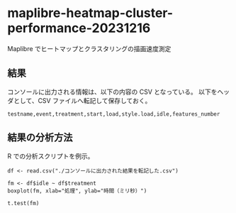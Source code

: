 # maplibre-heatmap-cluster-performance-20231216
Maplibre でヒートマップとクラスタリングの描画速度測定

## 結果
コンソールに出力される情報は、以下の内容の CSV となっている。
以下をヘッダとして、CSV ファイルへ転記して保存しておく。
```
testname,event,treatment,start,load,style.load,idle,features_number
```

## 結果の分析方法
R での分析スクリプトを例示。
```
df <- read.csv("./コンソールに出力された結果を転記した.csv")

fm <- df$idle ~ df$treatment
boxplot(fm, xlab="処理", ylab="時間（ミリ秒）")

t.test(fm)
```
